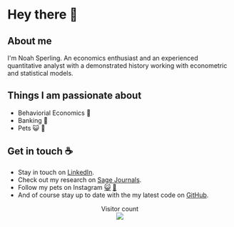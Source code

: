 # Hey there :wave:

## About me
I'm Noah Sperling. An economics enthusiast and an experienced quantitative analyst with a demonstrated history working with econometric and statistical models.


## Things I am passionate about
- Behaviorial Economics :brain:
- Banking :bank:
- Pets :smiley_cat: :dog:


## Get in touch :coffee:
- Stay in touch on [LinkedIn](https://www.linkedin.com/in/noah-sperling/).
- Check out my research on [Sage Journals](https://journals.sagepub.com/authored-by/Sperling/Noah).
- Follow my pets on Instagram [:smiley_cat:](https://www.instagram.com/average_smokey/) [:dog:](https://www.instagram.com/baxter_mcnubbin/)
- And of course stay up to date with the my latest code on [GitHub](https://github.com/NoahAdamSperling/NoahAdamSperling).

<p align="center"> 
  Visitor count<br>
  <img src="https://profile-counter.glitch.me/NoahAdamSperling/count.svg" />
</p>

<!---
NoahAdamSperling/NoahAdamSperling is a ✨ special ✨ repository because its `README.md` (this file) appears on your GitHub profile.
You can click the Preview link to take a look at your changes.
--->

